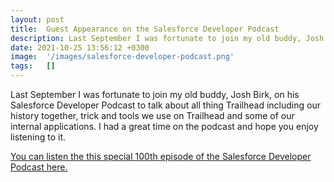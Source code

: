```yaml
---
layout: post
title:  Guest Appearance on the Salesforce Developer Podcast
description: Last September I was fortunate to join my old buddy, Josh Birk, on his Salesforce Developer Podcast to talk about all thing Trailhead including our history together, trick and tools we use on Trailhead and some of our internal applications. I had a great time on the podcast and hope you enjoy listening to it.  You can listen the this special 100th episode of the Salesforce Developer Podcast here. 
date: 2021-10-25 13:56:12 +0300
image:  '/images/salesforce-developer-podcast.png'
tags:   []
---
```

<p>Last September I was fortunate to join my old buddy, Josh Birk, on his Salesforce Developer Podcast to talk about all thing Trailhead including our history together, trick and tools we use on Trailhead and some of our internal applications. I had a great time on the podcast and hope you enjoy listening to it. </p><p><a href="https://developer.salesforce.com/podcast/2021/09/episode-100-trailhead-engineering-with-jeff-douglas">You can listen the this special 100th episode of the Salesforce Developer Podcast here.</a></p>
